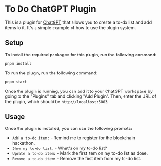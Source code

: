 # To Do ChatGPT Plugin

This is a plugin for [ChatGPT](https://chat.openai.com) that allows you to create a to-do list and add items to it. It's a simple example of how to use the plugin system.

## Setup

To install the required packages for this plugin, run the following command:

```bash
pnpm install
```

To run the plugin, run the following command:

```bash
pnpm start
```

Once the plugin is running, you can add it to your ChatGPT workspace by going to the "Plugins" tab and clicking "Add Plugin". Then, enter the URL of the plugin, which should be `http://localhost:5003`.

## Usage

Once the plugin is installed, you can use the following prompts:

- `Add a to-do item:` - Remind me to register for the blockchain hackathon.
- `Show my to-do list:` - What's on my to-do list?
- `Update a to-do item:` - Mark the first item on my to-do list as done.
- `Remove a to-do item:` - Remove the first item from my to-do list.
